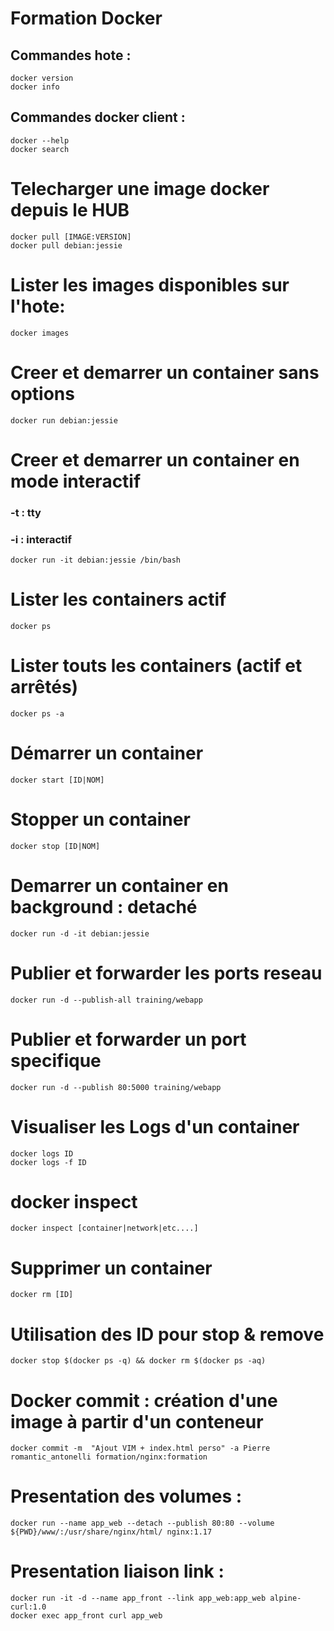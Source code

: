 # Formation Docker

## Commandes hote :
```
docker version
docker info
```

## Commandes docker client :
```
docker --help
docker search
```

# Telecharger une image docker depuis le HUB
```
docker pull [IMAGE:VERSION]
docker pull debian:jessie
```

# Lister les images disponibles sur l'hote:
```
docker images
```

# Creer et demarrer un container sans options 
```docker run debian:jessie```

# Creer et demarrer un container en mode interactif
### -t : tty
### -i : interactif
```docker run -it debian:jessie /bin/bash```

# Lister les containers actif 
```docker ps```

# Lister touts les containers (actif et arrêtés)
```docker ps -a```

# Démarrer un container
```docker start [ID|NOM]```

# Stopper un container
```docker stop [ID|NOM]```

# Demarrer un container en background : detaché
```docker run -d -it debian:jessie```

# Publier et forwarder les ports reseau
```docker run -d --publish-all training/webapp```

# Publier et forwarder un port specifique
```docker run -d --publish 80:5000 training/webapp```

# Visualiser les Logs d'un container
```
docker logs ID
docker logs -f ID
```

# docker inspect 
```docker inspect [container|network|etc....]```

# Supprimer un container 
```docker rm [ID]```

# Utilisation des ID pour stop & remove
```docker stop $(docker ps -q) && docker rm $(docker ps -aq)```

# Docker commit : création d'une image à partir d'un conteneur
```docker commit -m  "Ajout VIM + index.html perso" -a Pierre romantic_antonelli formation/nginx:formation```

# Presentation des volumes :
```docker run --name app_web --detach --publish 80:80 --volume ${PWD}/www/:/usr/share/nginx/html/ nginx:1.17```

# Presentation liaison link :
```
docker run -it -d --name app_front --link app_web:app_web alpine-curl:1.0
docker exec app_front curl app_web
```
